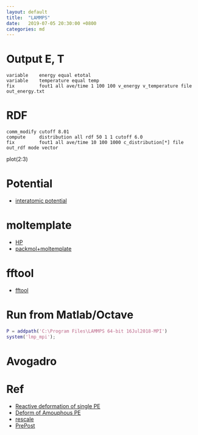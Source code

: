```yaml
---
layout: default
title:  "LAMMPS"
date:   2019-07-05 20:30:00 +0800
categories: md
---
```


# Output E, T
```
variable    energy equal etotal
variable    temperature equal temp
fix         fout1 all ave/time 1 100 100 v_energy v_temperature file out_energy.txt
```

# RDF
```
comm_modify cutoff 8.01
compute     distribution all rdf 50 1 1 cutoff 6.0
fix         fout1 all ave/time 10 100 1000 c_distribution[*] file out_rdf mode vector
```
plot(2:3)

# Potential
- [interatomic potential](https://www.ctcms.nist.gov/potentials/)

# moltemplate
- [HP](https://moltemplate.org/)
- [packmol+moltemplate](http://ja.akionux.net/wiki/index.php/LAMMPS%2BPackmol%2BMoltemplate%2BOPLS-AA%E3%81%A7%E6%BA%B6%E6%B6%B2%E3%81%AEMD)

# fftool
- [fftool](https://github.com/agiliopadua/fftool)

# Run from Matlab/Octave
```m
P = addpath('C:\Program Files\LAMMPS 64-bit 16Jul2018-MPI')
system('lmp_mpi');
```
# Avogadro


# Ref
- [Reactive deformation of single PE](https://icme.hpc.msstate.edu/mediawiki/index.php/LAMMPS_reactive_deformation_of_a_single_polyethylene_chain)
- [Deform of Amouphous PE](https://icme.hpc.msstate.edu/mediawiki/index.php/Deformation_of_Amorphous_Polyethylene#Input_Data)
- [rescale](https://docs.rescale.com/articles/lammps-examples/)
- [PrePost](https://lammps.sandia.gov/prepost.html)